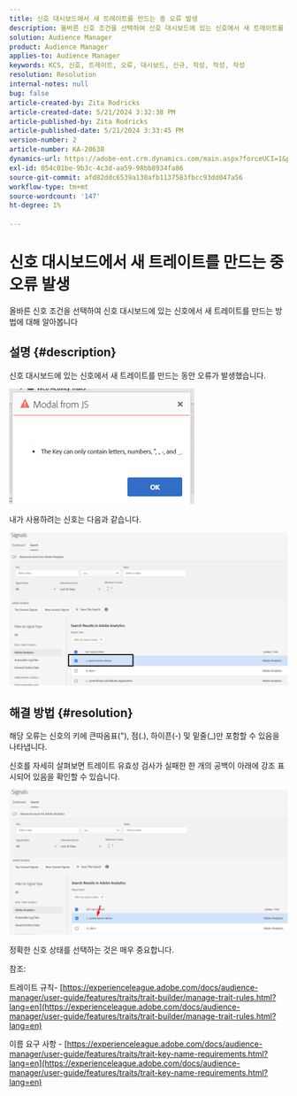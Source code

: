 ```yaml
---
title: 신호 대시보드에서 새 트레이트를 만드는 중 오류 발생
description: 올바른 신호 조건을 선택하여 신호 대시보드에 있는 신호에서 새 트레이트를 만드는 방법에 대해 알아봅니다
solution: Audience Manager
product: Audience Manager
applies-to: Audience Manager
keywords: KCS, 신호, 트레이트, 오류, 대시보드, 신규, 작성, 작성, 작성
resolution: Resolution
internal-notes: null
bug: false
article-created-by: Zita Rodricks
article-created-date: 5/21/2024 3:32:38 PM
article-published-by: Zita Rodricks
article-published-date: 5/21/2024 3:33:45 PM
version-number: 2
article-number: KA-20638
dynamics-url: https://adobe-ent.crm.dynamics.com/main.aspx?forceUCI=1&pagetype=entityrecord&etn=knowledgearticle&id=b5094b56-8717-ef11-9f89-6045bd06eea5
exl-id: 054c01be-9b3c-4c3d-aa59-98bb8934fa86
source-git-commit: afd82ddc6539a130afb1137583fbcc93dd047a56
workflow-type: tm+mt
source-wordcount: '147'
ht-degree: 1%

---
```


# 신호 대시보드에서 새 트레이트를 만드는 중 오류 발생


올바른 신호 조건을 선택하여 신호 대시보드에 있는 신호에서 새 트레이트를 만드는 방법에 대해 알아봅니다

## 설명 {#description}


신호 대시보드에 있는 신호에서 새 트레이트를 만드는 동안 오류가 발생했습니다.

![](assets/___b6094b56-8717-ef11-9f89-6045bd06eea5___.png)



내가 사용하려는 신호는 다음과 같습니다.

![](assets/___b9094b56-8717-ef11-9f89-6045bd06eea5___.png)


## 해결 방법 {#resolution}


해당 오류는 신호의 키에 큰따옴표(&quot;), 점(.), 하이픈(-) 및 밑줄(_)만 포함할 수 있음을 나타냅니다.

신호를 자세히 살펴보면 트레이트 유효성 검사가 실패한 한 개의 공백이 아래에 강조 표시되어 있음을 확인할 수 있습니다.



![](assets/d04f0008-f63a-ed11-9db1-0022480868ff.png)

정확한 신호 상태를 선택하는 것은 매우 중요합니다.

참조:

트레이트 규칙- [https://experienceleague.adobe.com/docs/audience-manager/user-guide/features/traits/trait-builder/manage-trait-rules.html?lang=en](https://experienceleague.adobe.com/docs/audience-manager/user-guide/features/traits/trait-builder/manage-trait-rules.html?lang=en)

이름 요구 사항 - [https://experienceleague.adobe.com/docs/audience-manager/user-guide/features/traits/trait-key-name-requirements.html?lang=en](https://experienceleague.adobe.com/docs/audience-manager/user-guide/features/traits/trait-key-name-requirements.html?lang=en)
